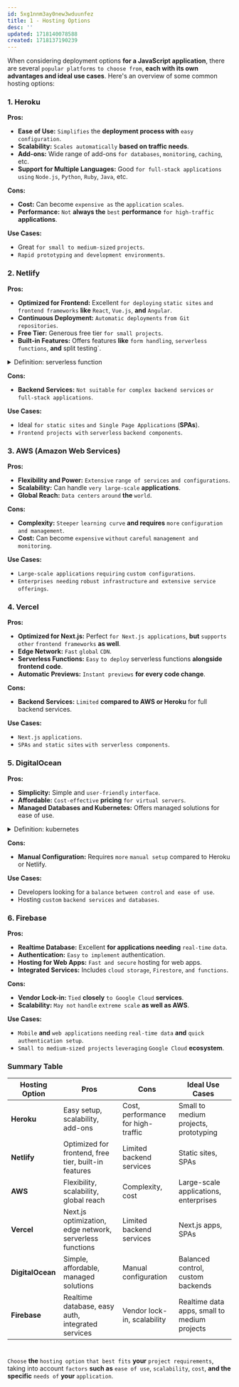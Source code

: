 ```yaml
---
id: 5xg1nnm3ay0new3wduunfez
title: 1 - Hosting Options
desc: ''
updated: 1718140078588
created: 1718137190239
---
```


When considering deployment options **for a JavaScript application**, there are several `popular platforms` `to choose from`, **each with its own advantages and ideal use cases**. Here's an overview of some common hosting options:

### 1. **Heroku**
**Pros:**
- **Ease of Use:** `Simplifies` the **deployment process with** `easy configuration`.
- **Scalability:** `Scales automatically` **based on traffic needs**.
- **Add-ons:** Wide range of add-ons `for databases`, `monitoring`, `caching`, etc.
- **Support for Multiple Languages:** Good `for full-stack applications` `using` `Node.js`, `Python`, `Ruby`, `Java`, etc.

**Cons:**
- **Cost:** Can become `expensive as` the `application` `scales`.
- **Performance:** `Not` **always the** `best` **performance** `for high-traffic` **applications**.

**Use Cases:**
- Great `for small to medium-sized` `projects`.
- `Rapid prototyping` `and development environments`.

### 2. **Netlify**
**Pros:**
- **Optimized for Frontend:** Excellent `for deploying` `static sites` `and frontend frameworks` **like** `React`, `Vue.js`, **and** `Angular`.
- **Continuous Deployment:** `Automatic deployments` `from Git repositories`.
- **Free Tier:** Generous free tier `for small projects`.
- **Built-in Features:** Offers features **like** `form handling`, `serverless functions`, **and** split testing`.



<!-- start of 'serverless function' section -->
<details>
    <summary>Definition: serverless function</summary>

#
A serverless function **is a** `small`, `single-purpose` `piece of code` **that** `runs in` `response to` `events`, **such as** `HTTP requests` `or database changes`, `without` **the** `need to` `manage` **the** `underlying` `server infrastructure`.

---
</details>
<!-- end of 'serverless function' section -->



**Cons:**
- **Backend Services:** `Not suitable` `for complex backend services` `or full-stack applications`.

**Use Cases:**
- Ideal `for static sites` `and Single Page Applications` (**SPAs**).
- `Frontend projects with` `serverless` `backend components`.

### 3. **AWS (Amazon Web Services)**
**Pros:**
- **Flexibility and Power:** `Extensive` `range of services` `and configurations`.
- **Scalability:** Can handle `very large-scale` **applications**.
- **Global Reach:** `Data centers` `around` **the** `world`.

**Cons:**
- **Complexity:** `Steeper` `learning curve` **and requires** `more` `configuration and management`.
- **Cost:** Can become `expensive` `without` `careful` `management and monitoring`.

**Use Cases:**
- `Large-scale applications` `requiring` `custom configurations`.
- `Enterprises needing` `robust infrastructure` `and extensive service offerings`.

### 4. **Vercel**
**Pros:**
- **Optimized for Next.js:** Perfect `for Next.js applications`, **but** `supports other` `frontend frameworks` **as well**.
- **Edge Network:** `Fast` `global` `CDN`.
- **Serverless Functions:** `Easy` `to deploy` serverless functions **alongside frontend code**.
- **Automatic Previews:** `Instant previews` **for every code change**.

**Cons:**
- **Backend Services:** `Limited` **compared to AWS or Heroku** for full backend services.

**Use Cases:**
- `Next.js` `applications`.
- `SPAs` `and static sites` `with serverless components`.

### 5. **DigitalOcean**
**Pros:**
- **Simplicity:** Simple and `user-friendly` `interface`.
- **Affordable:** `Cost-effective` **pricing** `for virtual servers`.
- **Managed Databases and Kubernetes:** Offers managed solutions for ease of use.



<!-- start of 'kubernetes' section -->
<details>
    <summary>Definition: kubernetes</summary>

#
Kubernetes **is an** `open-source` `platform` **that** `automates` **the** `deployment`, `scaling`, `and management of` `containerized applications`. It **helps manage clusters of containers**, **ensuring they run smoothly and efficiently across different environments**.

---
</details>
<!-- end of 'kubernetes' section -->



**Cons:**
- **Manual Configuration:** Requires `more` `manual setup` compared to Heroku or Netlify.

**Use Cases:**
- Developers looking for a `balance` `between control` `and ease of use`.
- Hosting `custom` `backend services` `and databases`.

### 6. **Firebase**
**Pros:**
- **Realtime Database:** Excellent **for applications needing** `real-time` `data`.
- **Authentication:** `Easy` `to implement` authentication.
- **Hosting for Web Apps:** `Fast and secure` hosting for web apps.
- **Integrated Services:** Includes `cloud storage`, `Firestore`, `and functions`.

**Cons:**
- **Vendor Lock-in:** `Tied` **closely** `to Google Cloud` **services**.
- **Scalability:** `May not` `handle` `extreme scale` **as well as AWS**.

**Use Cases:**
- `Mobile` **and** `web applications` `needing` `real-time data` **and** `quick` `authentication setup`.
- `Small to medium-sized projects` `leveraging` `Google Cloud` **ecosystem**.

### Summary Table

| Hosting Option | Pros | Cons | Ideal Use Cases |
| -------------- | ---- | ---- | --------------- |
| **Heroku**     | Easy setup, scalability, add-ons | Cost, performance for high-traffic | Small to medium projects, prototyping |
| **Netlify**    | Optimized for frontend, free tier, built-in features | Limited backend services | Static sites, SPAs |
| **AWS**        | Flexibility, scalability, global reach | Complexity, cost | Large-scale applications, enterprises |
| **Vercel**     | Next.js optimization, edge network, serverless functions | Limited backend services | Next.js apps, SPAs |
| **DigitalOcean** | Simple, affordable, managed solutions | Manual configuration | Balanced control, custom backends |
| **Firebase**   | Realtime database, easy auth, integrated services | Vendor lock-in, scalability | Realtime data apps, small to medium projects |

#
`Choose` **the** `hosting option` `that best fits` **your** `project requirements`, taking into account `factors` **such as** `ease of use`, `scalability`, `cost`, **and the specific** `needs of` **your** `application`.
